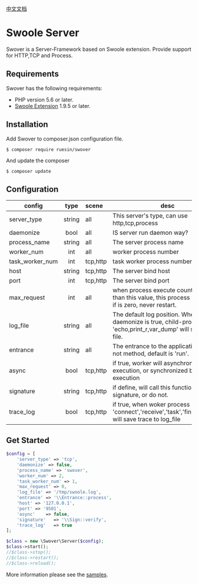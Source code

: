 [中文文档](./README.md)
# Swoole Server

Swover is a Server-Framework based on Swoole extension. Provide support for HTTP,TCP and Process.

## Requirements

Swover has the following requirements:

- PHP version 5.6 or later.
- [Swoole Extension](http://pecl.php.net/package/swoole) 1.9.5 or later.

## Installation

Add Swover to composer.json configuration file.

`$ composer require ruesin/swover`

And update the composer

`$ composer update`

## Configuration

| config          |  type  | scene    | desc                                                         |
| --------------- | :----: | :------- | ------------------------------------------------------------ |
| server_type     | string | all      | This server's type, can use http,tcp,process                 |
| daemonize       |  bool  | all      | IS server run daemon way?                                    |
| process_name    | string | all      | The server process name                                      |
| worker_num      |  int   | all      | worker process number                                        |
| task_worker_num |  int   | tcp,http | task worker process number                                   |
| host            | string | tcp,http | The server bind host                                         |
| port            |  int   | tcp,http | The server bind port                                         |
| max_request     |  int   | all      | when process execute count bigger than this value, this process will restart. if is zero, never restart. |
| log_file        | string | all      | The default log position. When daemonize is true, child-process 'echo,print_r,var_dump' will save to this file. |
| entrance        | string | all      | The entrance to the application. If has not method, default is 'run'. |
| async           |  bool  | tcp,http | if true, worker will asynchronous execution, or synchronized block execution |
| signature       | string | tcp,http | if define, will call this function to verify signature, or do not. |
| trace_log       |  bool  | tcp,http | if true, when woker process 'connect','receive','task','finish','close', will save trace to log_file |

## Get Started

```php
$config = [
    'server_type' => 'tcp',
    'daemonize' => false,
    'process_name' => 'swover',
    'worker_num' => 2,
    'task_worker_num' => 1,
    'max_request' => 0,
    'log_file' => '/tmp/swoole.log',
    'entrance' => '\\Entrance::process',
    'host' => '127.0.0.1',
    'port' => '9501',
    'async'    => false,
    'signature'   => '\\Sign::verify',
    'trace_log'   => true
];

$class = new \Swover\Server($config);
$class->start();
//$class->stop();
//$class->restart();
//$class->reload();
```

More information please see the [samples](./samples).